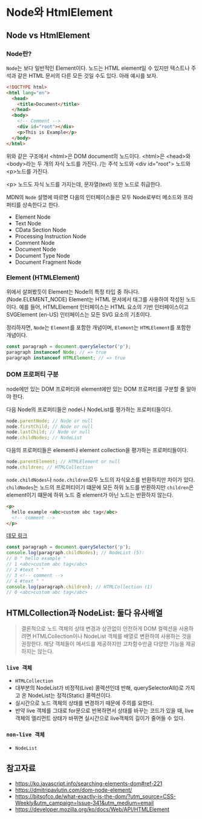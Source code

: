 # Node와 HtmlElement

## Node vs HtmlElement

### Node란?

`Node`는 보다 일반적인 Element이다. 노드는 HTML element일 수 있지만 텍스트나 주석과 같은 HTML 문서의 다른 모든 것일 수도 있다. 아래 예시를 보자.

```html
<!DOCTYPE html>
<html lang="en">
  <head>
    <title>Document</title>
  </head>
  <body>
    <!-- Comment -->
    <div id="root"></div>
    <p>This is Example</p>
  </body>
</html>
```

위와 같은 구조에서 \<html>은 DOM document의 노드이다. \<html>은 \<head>와 \<body>라는 두 개의 자식 노드를 가진다. /<body>는 주석 노드와 \<div id="root"> 노드와 \<p>노드를 가진다.

\<p> 노드도 자식 노드를 가지는데, 문자열(text) 또한 노드로 취급한다.

MDN의 `Node` 설명에 따르면 다음의 인터페이스들은 모두 Node로부터 메소드와 프라퍼티를 상속한다고 한다.

- Element Node
- Text Node
- CData Section Node
- Processing Instruction Node
- Comment Node
- Document Node
- Document Type Node
- Document Fragment Node

### Element (HTMLElement)

위에서 살펴봤듯이 Element는 Node의 특정 타입 중 하나다.(Node.ELEMENT_NODE) Element는 HTML 문서에서 태그를 사용하여 작성된 노드이다. 예를 들어, HTMLElement 인터페이스는 HTML 요소의 기반 인터페이스이고 SVGElement (en-US) 인터페이스는 모든 SVG 요소의 기초이다.

정리하자면, `Node`는 `Element`를 포함한 개념이며, `Element`는 `HTMLElement`를 포함한 개념이다.

```ts
const paragraph = document.querySelector('p');
paragraph instanceof Node; // => true
paragraph instanceof HTMLElement; // => true
```

### DOM 프로퍼티 구분

node에만 있는 DOM 프로퍼티와 element에만 있는 DOM 프로퍼티를 구분할 줄 알아야 한다.

다음 Node의 프로퍼티들은 node나 NodeList를 평가하는 프로퍼티들이다.

```ts
node.parentNode; // Node or null
node.firstChild; // Node or null
node.lastChild; // Node or null
node.childNodes; // NodeList
```

다음의 프로퍼티들은 element나 element collection을 평가하는 프로퍼티들이다.

```ts
node.parentElement; // HTMLElement or null
node.children; // HTMLCollection
```

`node.childNodes`나 `node.children`모두 노드의 자식요소를 반환하지만 차이가 있다. `childNodes`는 노드의 프로퍼티이기 떄문에 모든 하위 노드를 반환하지만 `children`은 element이기 떄문에 하위 노드 중 element가 아닌 노드는 반환하지 않는다.

```html
<p>
  hello example <abc>custom abc tag</abc>
  <!-- comment -->
</p>
```

[데모 링크](https://codesandbox.io/s/htmlelement-6nlvrm?file=/index.html)

```ts
const paragraph = document.querySelector('p');
console.log(paragraph.childNodes); // NodeList (5):
// 0 " hello example "
// 1 <abc>custom abc tag</abc>
// 2 #text " "
// 3 <!-- comment -->
// 4 #text " "
console.log(paragraph.children); // HTMLCollection (1)
// 0 <abc>custom abc tag</abc>
```

## HTMLCollection과 NodeList: 둘다 유사배열

> 결론적으로 노드 객체의 상태 변경과 상관없이 안전하게 DOM 컬렉션을 사용하려면 HTMLCollection이나 NodeList 객체를 배열로 변환하여 사용하는 것을 권장한다. 해당 객체들이 메서드를 제공하지만 고차함수만큼 다양한 기능을 제공하지는 않는다.

### `live 객체`

- `HTMLCollection`
- 대부분의 NodeList가 비정적(Live) 콜렉션인데 반해, querySelectorAll()로 가지고 온 NodeList는 정적(Static) 콜렉션이다.
- 실시간으로 노드 객체의 상태를 변경하기 때문에 주의를 요한다.
- 반약 live 객체를 그대로 for문으로 반복하면서 상태를 바꾸는 코드가 있을 때, live 객체의 엘리먼트 상태가 바뀌면 실시간으로 live객체의 길이가 줄어들 수 있다.

### `non-live 객체`

- `NodeList`

## 참고자료

- https://ko.javascript.info/searching-elements-dom#ref-221
- https://dmitripavlutin.com/dom-node-element/
- https://bitsofco.de/what-exactly-is-the-dom/?utm_source=CSS-Weekly&utm_campaign=Issue-341&utm_medium=email
- https://developer.mozilla.org/ko/docs/Web/API/HTMLElement
